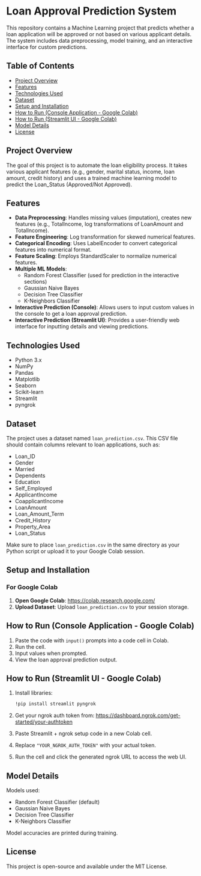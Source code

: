 
# Loan Approval Prediction System

This repository contains a Machine Learning project that predicts whether a loan application will be approved or not based on various applicant details. The system includes data preprocessing, model training, and an interactive interface for custom predictions.

## Table of Contents
- [Project Overview](#project-overview)
- [Features](#features)
- [Technologies Used](#technologies-used)
- [Dataset](#dataset)
- [Setup and Installation](#setup-and-installation)
- [How to Run (Console Application - Google Colab)](#how-to-run-console-application---google-colab)
- [How to Run (Streamlit UI - Google Colab)](#how-to-run-streamlit-ui---google-colab)
- [Model Details](#model-details)
- [License](#license)

## Project Overview
The goal of this project is to automate the loan eligibility process. It takes various applicant features (e.g., gender, marital status, income, loan amount, credit history) and uses a trained machine learning model to predict the Loan_Status (Approved/Not Approved).

## Features
- **Data Preprocessing**: Handles missing values (imputation), creates new features (e.g., TotalIncome, log transformations of LoanAmount and TotalIncome).
- **Feature Engineering**: Log transformation for skewed numerical features.
- **Categorical Encoding**: Uses LabelEncoder to convert categorical features into numerical format.
- **Feature Scaling**: Employs StandardScaler to normalize numerical features.
- **Multiple ML Models**:
  - Random Forest Classifier (used for prediction in the interactive sections)
  - Gaussian Naive Bayes
  - Decision Tree Classifier
  - K-Neighbors Classifier
- **Interactive Prediction (Console)**: Allows users to input custom values in the console to get a loan approval prediction.
- **Interactive Prediction (Streamlit UI)**: Provides a user-friendly web interface for inputting details and viewing predictions.

## Technologies Used
- Python 3.x
- NumPy
- Pandas
- Matplotlib
- Seaborn
- Scikit-learn
- Streamlit
- pyngrok

## Dataset
The project uses a dataset named `loan_prediction.csv`. This CSV file should contain columns relevant to loan applications, such as:

- Loan_ID
- Gender
- Married
- Dependents
- Education
- Self_Employed
- ApplicantIncome
- CoapplicantIncome
- LoanAmount
- Loan_Amount_Term
- Credit_History
- Property_Area
- Loan_Status

Make sure to place `loan_prediction.csv` in the same directory as your Python script or upload it to your Google Colab session.

## Setup and Installation

### For Google Colab
1. **Open Google Colab**: https://colab.research.google.com/
2. **Upload Dataset**: Upload `loan_prediction.csv` to your session storage.

## How to Run (Console Application - Google Colab)
1. Paste the code with `input()` prompts into a code cell in Colab.
2. Run the cell.
3. Input values when prompted.
4. View the loan approval prediction output.

## How to Run (Streamlit UI - Google Colab)
1. Install libraries:

    ```bash
    !pip install streamlit pyngrok
    ```

2. Get your ngrok auth token from: https://dashboard.ngrok.com/get-started/your-authtoken
3. Paste Streamlit + ngrok setup code in a new Colab cell.
4. Replace `"YOUR_NGROK_AUTH_TOKEN"` with your actual token.
5. Run the cell and click the generated ngrok URL to access the web UI.

## Model Details
Models used:
- Random Forest Classifier (default)
- Gaussian Naive Bayes
- Decision Tree Classifier
- K-Neighbors Classifier

Model accuracies are printed during training.

## License
This project is open-source and available under the MIT License.
